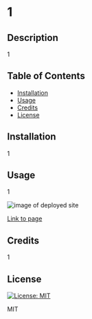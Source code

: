# 1

  ## Description
  
 1
  
  ## Table of Contents 
  
  - [Installation](#installation)
  - [Usage](#usage)
  - [Credits](#credits)
  - [License](#license)
  
  ## Installation
  
1
  
  ## Usage
  
1  
  
  ![image of deployed site](1)
  
  [Link to page](1)
  
  
  ## Credits
  
1    
 
 ## License
 
 [![License: MIT](https://img.shields.io/badge/License-MIT-yellow.svg)](https://opensource.org/licenses/MIT)
  
 MIT  

